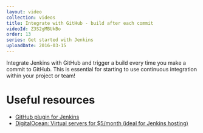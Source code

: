 ```yaml
---
layout: video
collection: videos
title: Integrate with GitHub - build after each commit
videoId: Z3S2gMBUkBo
order: 13
series: Get started with Jenkins
uploadDate: 2016-03-15
---
```


Integrate Jenkins with GitHub and trigger a build every time you make a commit to GitHub. This is essential for starting to use continuous integration within your project or team!

# Useful resources
* <a href="https://wiki.jenkins-ci.org/display/JENKINS/GitHub+Plugin" target="_blank">GitHub plugin for Jenkins</a>
* <a href="https://m.do.co/c/5ce33a60cf22" target="_blank">DigitalOcean: Virtual servers for $5/month (ideal for Jenkins hosting)</a>